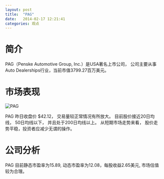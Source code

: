 ```yaml
---
layout: post
title:  "PAG"
date:   2014-02-17 12:21:41
categories: 观点
---
```


# 简介
PAG（Penske Automotive Group, Inc.）是USA著名上市公司，
公司主要从事Auto Dealerships行业，当前市值3799.27百万美元。

# 市场表现

![PAG](http://finviz.com/chart.ashx?t=PAG&ty=c&ta=1&p=d&s=l)

PAG 昨日收盘价 $42.12，
交易量较正常情况有所放大。
目前股价接近20日均线，
50日均线以下，
并且处于200日均线以上。
从短期市场走势来看，
股价走势平稳，投资者应减少无谓的操作。

# 公司分析
PAG 目前静态市盈率为15.89, 动态市盈率为12.08，每股收益2.65美元,
市场估值较为合理。
